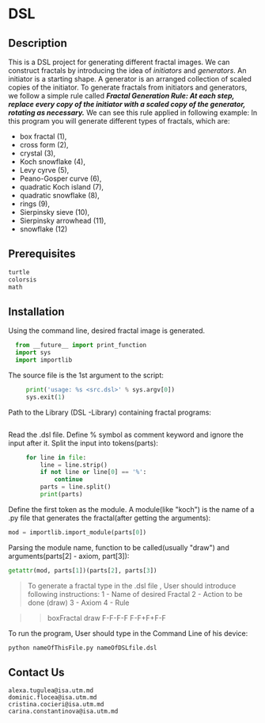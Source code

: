 # DSL

## Description
This is a DSL project for generating different fractal images. 
We can construct fractals by introducing the idea of *initiators* and *generators*. An initiator is a starting shape. A generator is an arranged collection of scaled copies of the initiator. To generate fractals from initiators and generators, we follow a simple rule called  ***Fractal Generation Rule: At each step, replace every copy of the initiator with a scaled copy of the generator, rotating as necessary.***  We can see this rule applied in following example:
In this program you will generate different types of fractals, which are: 
- box fractal (1),
- cross form (2),
- crystal (3), 
- Koch snowflake (4), 
- Levy cyrve (5), 
- Peano-Gosper curve (6), 
- quadratic Koch island (7), 
- quadratic snowflake (8), 
- rings (9), 
- Sierpinsky sieve (10), 
- Sierpinsky arrowhead (11), 
- snowflake (12)

## Prerequisites
```python
turtle
colorsis
math
```

## Installation 
Using the command line, desired fractal image is generated.
```python
  from __future__ import print_function
  import sys
  import importlib
  ```

The source file is the 1st argument to the script:

```python if len(sys.argv) != 2:
	 print('usage: %s <src.dsl>' % sys.argv[0])
	 sys.exit(1) 
```

Path to the Library (DSL -Library) containing fractal programs:

```python sys.path.insert(0, r'C:\Users\Пользователь\PycharmProjects\DSL-Library')
```

Read the .dsl file. Define % symbol as comment keyword and ignore the input after it. Split the input into tokens(parts):
```python with open(sys.argv[1], 'r') as file:
	 for line in file:
    	 line = line.strip()
    	 if not line or line[0] == '%':
        	 continue
    	 parts = line.split()
    	 print(parts)
```

Define the first token as the module. A module(like "koch") is the name of a .py file that generates the fractal(after getting the arguments):
 ```python  
 mod = importlib.import_module(parts[0])
 ```
      
Parsing the module name, function to be called(usually "draw") and arguments(parts[2] - axiom, part[3]):
```python 
getattr(mod, parts[1])(parts[2], parts[3])
```

> To generate a fractal type in the .dsl file , User should introduce following instructions:
        1 - Name of  desired Fractal
        2 - Action to be done (draw)
        3 - Axiom
        4 - Rule

>> boxFractal draw F-F-F-F F-F+F+F-F

To run the program, User should type in the Command Line of his device:
```python 
python nameOfThisFile.py nameOfDSLfile.dsl
```




## Contact Us 
```
alexa.tugulea@isa.utm.md
dominic.flocea@isa.utm.md
cristina.cocieri@isa.utm.md
carina.constantinova@isa.utm.md
```
